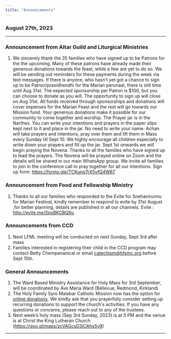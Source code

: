 ```yaml
---
title: "Announcements"
---
```


### August 27th, 2023
---

### Announcement from Altar Guild and Liturgical Ministries

1. We sincerely thank the 35 families who have signed up to be Patrons for the the upcoming. Many of these patrons have already made their generous donations towards the feast, while a few are yet to do so. We will be sending out reminders for these payments during the week via text messages. 
If there is anyone, who hasn’t yet got a chance to sign up to be Patron/prasidhendhi for the Marian perunaal, there is still time until Aug 31st. The expected sponsorship per Patron is $100, but you can choose to donate as you will. The opportunity to sign up will close on Aug 31st.
All funds received through sponsorships and donations will cover expenses for the Marian Feast and the rest will go towards our Mission fund. Your generous donations make it possible for our community to come together and worship.
The Prayer jar is in the Narthex. You can write your intentions and prayers in the paper slips kept next to it and place in the jar. No need to write your name. Achan will take prayers and intentions, pray over them and lift them in Mass every Sunday till Sept 10. We highly encourage all children especially to write down your prayers and fill up the jar.
Sept 1st onwards we will begin praying the Novena. Thanks to all the families who have signed up to lead the prayers. The Novena will be prayed online on Zoom and the details will be shared in our main WhatsApp group. We invite all families to join in the conference call to pray together for all our intentions.
Sign up form: https://forms.gle/TCKunq7rX5yfQ4W67

### Announcement from Food and Fellowship Ministry

1. Thanks to all our families who responded to the Evite for Snehavirunnu for Marian Festival, kindly remember to respond to evite by 31st August ,for better planning, details are published in all our channels.
Evite : http://evite.me/SpsBKCBQ6u

### Announcements from CCD

1. Next LFML meeting will be conducted on next Sunday, Sept 3rd after mass
2. Families interested in registering their child in the CCD program may contact Betty Chempananical or email catechism@hfsmc.org before Sept 15th.

### General Announcements

1. The Ward Based Ministry Assistance for Holy Mass for 3rd September, will be coordinated by Ave Maria Ward (Bellevue, Redmond, Kirkland)
2. The Holy Family Syro Malabar Catholic Mission now has the option for <a target="_blank" href="https://holyfamilyseattle.org/donation/">online donations</a>. We kindly ask that you prayerfully consider setting up recurring donations to support the church's activities. If you have any questions or concerns, please reach out to any of the trustees.
3. Next week’s holy mass (Sep 3rd Sunday, 2023) is at 5 PM and the venue is at Christ the King Lutheran Church (https://goo.gl/maps/zcVAGcsD3jCAhs5y9)

---
